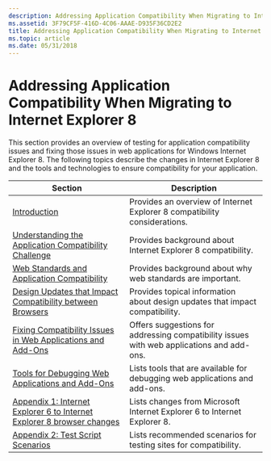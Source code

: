 ```yaml
---
description: Addressing Application Compatibility When Migrating to Internet Explorer 8
ms.assetid: 3F79CF5F-416D-4C06-AAAE-D935F36CD2E2
title: Addressing Application Compatibility When Migrating to Internet Explorer 8
ms.topic: article
ms.date: 05/31/2018
---
```


# Addressing Application Compatibility When Migrating to Internet Explorer 8

This section provides an overview of testing for application compatibility issues and fixing those issues in web applications for Windows Internet Explorer 8. The following topics describe the changes in Internet Explorer 8 and the tools and technologies to ensure compatibility for your application.



| Section                                                                                                                                              | Description                                                                               |
|------------------------------------------------------------------------------------------------------------------------------------------------------|-------------------------------------------------------------------------------------------|
| [Introduction](introduction.md)                                                                                                                     | Provides an overview of Internet Explorer 8 compatibility considerations.                 |
| [Understanding the Application Compatibility Challenge](understanding-the-application-compatibility-challenge.md)                                   | Provides background about Internet Explorer 8 compatibility.                              |
| [Web Standards and Application Compatibility](web-standards-and-application-compatibility.md)                                                       | Provides background about why web standards are important.                                |
| [Design Updates that Impact Compatibility between Browsers](design-updates-that-impact-compatibility-between-browsers.md)                           | Provides topical information about design updates that impact compatibility.              |
| [Fixing Compatibility Issues in Web Applications and Add-Ons](remediating-web-applications-and-add-ons.md)                                          | Offers suggestions for addressing compatibility issues with web applications and add-ons. |
| [Tools for Debugging Web Applications and Add-Ons](tools-for-debugging-web-applications-and-add-ons.md)                                             | Lists tools that are available for debugging web applications and add-ons.                |
| [Appendix 1: Internet Explorer 6 to Internet Explorer 8 browser changes](appendix-1--internet-explorer-6-to-internet-explorer-8-browser-changes.md) | Lists changes from Microsoft Internet Explorer 6 to Internet Explorer 8.                  |
| [Appendix 2: Test Script Scenarios](appendix-2--test-script-scenarios.md)                                                                           | Lists recommended scenarios for testing sites for compatibility.                          |



 

 

 



